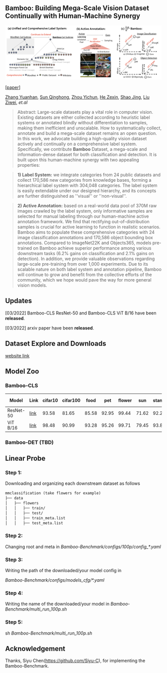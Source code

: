 ## Bamboo: Building Mega-Scale Vision Dataset Continually with Human-Machine Synergy

![fig1](Figures/Fig1.png)

[[paper](https://arxiv.org/abs/2007.12342)] 

[Zhang Yuanhan](https://github.com/Davidzhangyuanhan/Bamboo), [Sun Qinghong](https://github.com/Davidzhangyuanhan/Bamboo), [Zhou Yichun](https://github.com/Davidzhangyuanhan/Bamboo), [He Zexin](https://github.com/Davidzhangyuanhan/Bamboo), [Shao Jing](https://amandajshao.github.io/), [Liu Ziwei](https://liuziwei7.github.io/), *et.al* 

> Abstract: Large-scale datasets play a vital role in computer vision. Existing datasets are either collected according to heuristic label systems or annotated blindly without differentiation to samples, making them inefficient and unscalable. How to systematically collect, annotate and build a mega-scale dataset remains an open question. In this work, we advocate building a high-quality vision dataset actively and continually on a comprehensive label system.
Specifically, we contribute **Bamboo** Dataset, a mega-scale and information-dense dataset for both classification and detection. 
It is built upon this human-machine synergy with two appealing properties:

>  **1) Label System:** we integrate categories from 24 public datasets and collect 170,586 new categories from knowledge bases, forming a hierarchical label system with 304,048 categories. The label system is easily extendable under our designed hierarchy, and its concepts are further distinguished as ''visual'' or ''non-visual''.

>  **2) Active Annotation:** based on a real-world data pool of 370M raw images crawled by the label system, only informative samples are selected for manual labeling through our human-machine active annotation framework. We find that rectifying out-of-distribution samples is crucial for active learning to function in realistic scenarios.
Bamboo aims to populate these comprehensive categories with 24 image classification annotations and 170,586 object bounding box annotations. 
Compared to ImageNet22K and Objects365, models pre-trained on Bamboo achieve superior performance among various downstream tasks (6.2% gains on classification and 2.1% gains on detection). In addition, we provide valuable observations regarding large-scale pre-training from over 1,000 experiments.
Due to its scalable nature on both label system and annotation pipeline, Bamboo will continue to grow and benefit from the collective efforts of the community, which we hope would pave the way for more general vision models. 


## Updates
[03/2022] Bamboo-CLS ResNet-50 and Bamboo-CLS ViT B/16 have been **released**.

[03/2022] arxiv paper have been **released**.

## Dataset Explore and Downloads
[website link](https://opengvlab.shlab.tech/bamboo/home)

## Model Zoo

### Bamboo-CLS
| Model     | Link                                                                                         | cifar10 | cifar100 | food  | pet   | flower | sun   | stanfordcar | dtd   | caltech | fgvc-aircraft | AVG   |
|-----------|----------------------------------------------------------------------------------------------|---------|----------|-------|-------|--------|-------|-------------|-------|---------|---------------|-------|
| ResNet-50 | [link](https://drive.google.com/drive/folders/1OlKVwzF5N3jwBkOmZ2QBloIeK1GrjakE?usp=sharing) | 93.58   | 81.65    | 85.58 | 92.95 | 99.44  | 71.62 | 92.29       | 78.19 | 93.63   | 84.4 | 87.33 |
| ViT B/16  | [link](https://drive.google.com/drive/folders/1OlKVwzF5N3jwBkOmZ2QBloIeK1GrjakE?usp=sharing) |   98.48 |    90.99 | 93.28 | 95.26 |  99.71 | 79.45 |       93.86 | 81.91 |   94.77 | 88.8 | 91.65 |

### Bamboo-DET (TBD)

## Linear Probe
### Step 1: 
Downloading and organizing each downstream dataset as follows

```
mmclassification (take flowers for example)
├── data
│   ├── flowers
│   │   ├── train/
│   │   ├── test/
│   │   ├── train_meta.list
│   │   ├── test_meta.list
```
### Step 2: 
Changing root and meta in *Bamboo-Benchmark/configs/100p/config_\*.yaml*

### Step 3:
Writing the path of the downloaded/your model config in 

*Bamboo-Benchmark/configs/models_cfg/\*.yaml*

### Step 4:
Writing the name of the downloaded/your model in *Bamboo-Benchmark/multi_run_100p.sh*

### Step 5:
sh *Bamboo-Benchmark/multi_run_100p.sh*

## Acknowledgement

Thanks, Siyu Chen(https://github.com/Siyu-C), for implementing the Bamboo-Benchmark.

